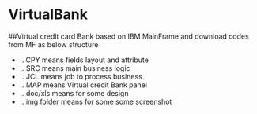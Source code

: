 # VirtualBank
##Virtual credit card Bank based on IBM MainFrame and download codes from MF as below structure
- ...CPY means fields layout and attribute 
- ...SRC means main business logic
- ...JCL means job to process business  
- ...MAP means Virtual credit Bank panel
- ...doc/xls means for some design
- ...img folder means for some some screenshot  